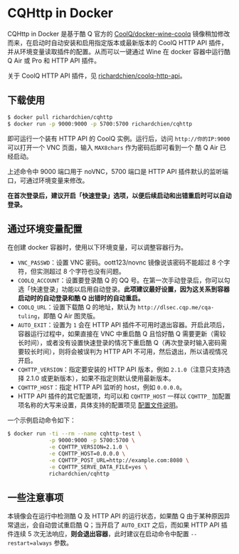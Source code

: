 # CQHttp in Docker

CQHttp in Docker 是基于酷 Q 官方的 [CoolQ/docker-wine-coolq](https://github.com/CoolQ/docker-wine-coolq) 镜像稍加修改而来，在启动时自动安装和启用指定版本或最新版本的 CoolQ HTTP API 插件，并从环境变量读取插件的配置。从而可以一键通过 Wine 在 docker 容器中运行酷Q Air 或 Pro 和 HTTP API 插件。

关于 CoolQ HTTP API 插件，见 [richardchien/coolq-http-api](https://github.com/richardchien/coolq-http-api)。

## 下载使用

```sh
$ docker pull richardchien/cqhttp
$ docker run -p 9000:9000 -p 5700:5700 richardchien/cqhttp
```

即可运行一个装有 HTTP API 的 CoolQ 实例。运行后，访问 `http://你的IP:9000` 可以打开一个 VNC 页面，输入 `MAX8chars` 作为密码后即可看到一个 酷 Q Air 已经启动。

上述命令中 9000 端口用于 noVNC，5700 端口是 HTTP API 插件默认的监听端口，可通过环境变量来修改。

**在首次登录后，建议开启「快速登录」选项，以便后续启动和出错重启时可以自动登录。**

## 通过环境变量配置

在创建 docker 容器时，使用以下环境变量，可以调整容器行为。

- `VNC_PASSWD`：设置 VNC 密码。oott123/novnc 镜像说该密码不能超过 8 个字符，但实测超过 8 个字符也没有问题。
- `COOLQ_ACCOUNT`：设置要登录酷 Q 的 QQ 号。在第一次手动登录后，你可以勾选「快速登录」功能以启用自动登录。**此项建议最好设置，因为这关系到容器启动时的自动登录和酷 Q 出错时的自动重启。**
- `COOLQ_URL`：设置下载酷 Q 的地址，默认为 `http://dlsec.cqp.me/cqa-tuling`，即酷 Q Air 图灵版。
- `AUTO_EXIT`：设置为 `1` 会在 HTTP API 插件不可用时退出容器。开启此项后，容器运行过程中，如果直接在 VNC 中重启酷 Q 且恰好酷 Q 需要更新（需较长时间），或者没有设置快速登录的情况下重启酷 Q（再次登录时输入密码需要较长时间），则将会被误判为 HTTP API 不可用，然后退出，所以请视情况开启。
- `CQHTTP_VERSION`：指定要安装的 HTTP API 版本，例如 `2.1.0`（注意只支持选择 2.1.0 或更新版本），如果不指定则默认使用最新版本。
- `CQHTTP_HOST`：指定 HTTP API 监听的 host，例如 `0.0.0.0`。
- HTTP API 插件的其它配置项，均可以和 `CQHTTP_HOST` 一样以 `CQHTTP_` 加配置项名称的大写来设置，具体支持的配置项见 [配置文件说明](https://richardchien.github.io/coolq-http-api/#/Configuration)。

一个示例启动命令如下：

```sh
$ docker run -ti --rm --name cqhttp-test \
             -p 9000:9000 -p 5700:5700 \
             -e CQHTTP_VERSION=2.1.0 \
             -e CQHTTP_HOST=0.0.0.0 \
             -e CQHTTP_POST_URL=http://example.com:8080 \
             -e CQHTTP_SERVE_DATA_FILE=yes \
             richardchien/cqhttp
```

## 一些注意事项

本镜像会在运行中检测酷 Q 及 HTTP API 的运行状态，如果酷 Q 由于某种原因异常退出，会自动尝试重启酷 Q；当开启了 `AUTO_EXIT` 之后，而如果 HTTP API 插件连续 5 次无法响应，**则会退出容器**，此时建议在启动命令中配置 `--restart=always` 参数。
